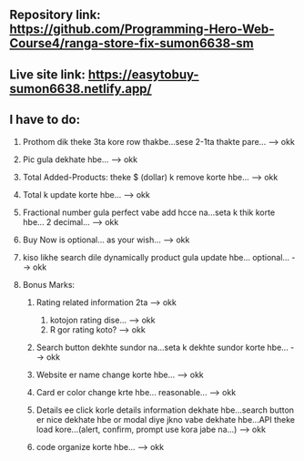 ## Repository link: https://github.com/Programming-Hero-Web-Course4/ranga-store-fix-sumon6638-sm

## Live site link: https://easytobuy-sumon6638.netlify.app/

## I have to do:

1. Prothom dik theke 3ta kore row thakbe...sese 2-1ta thakte pare... --> okk

2. Pic gula dekhate hbe... --> okk

3. Total Added-Products: theke $ (dollar) k remove korte hbe... --> okk

4. Total k update korte hbe... --> okk

5. Fractional number gula perfect vabe add hcce na...seta k thik korte hbe... 2 decimal... --> okk

6. Buy Now is optional... as your wish... --> okk

7. kiso likhe search dile dynamically product gula update hbe... optional... --> okk

8. Bonus Marks:

   1. Rating related information 2ta --> okk

      1. kotojon rating dise... --> okk
      2. R gor rating koto? --> okk

   2. Search button dekhte sundor na...seta k dekhte sundor korte hbe... --> okk

   3. Website er name change korte hbe... --> okk

   4. Card er color change krte hbe... reasonable... --> okk

   5. Details ee click korle details information dekhate hbe...search button er nice dekhate hbe or modal diye jkno vabe dekhate hbe...API theke load kore...(alert, confirm, prompt use kora jabe na...) --> okk

   6. code organize korte hbe... --> okk
